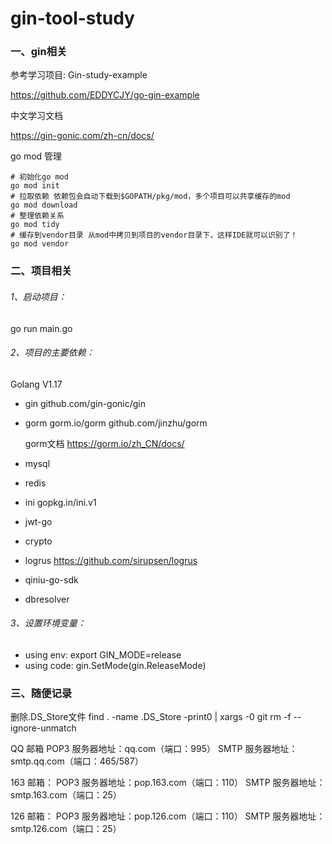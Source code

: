 # gin-tool-study

### 一、gin相关

参考学习项目: Gin-study-example

https://github.com/EDDYCJY/go-gin-example



中文学习文档

https://gin-gonic.com/zh-cn/docs/



go mod 管理

```
# 初始化go mod
go mod init
# 拉取依赖 依赖包会自动下载到$GOPATH/pkg/mod，多个项目可以共享缓存的mod
go mod download
# 整理依赖关系
go mod tidy
# 缓存到vendor目录 从mod中拷贝到项目的vendor目录下，这样IDE就可以识别了！
go mod vendor
```



### 二、项目相关

###### 1、启动项目：

go run main.go 

###### 2、项目的主要依赖：
Golang V1.17
- gin		github.com/gin-gonic/gin

- gorm     gorm.io/gorm     github.com/jinzhu/gorm

  gorm文档    https://gorm.io/zh_CN/docs/

- mysql

- redis

- ini          gopkg.in/ini.v1

- jwt-go

- crypto

- logrus    https://github.com/sirupsen/logrus

- qiniu-go-sdk

- dbresolver

###### 3、设置环境变量：
 - using env:   export GIN_MODE=release
 - using code:  gin.SetMode(gin.ReleaseMode)





### 三、随便记录

删除.DS_Store文件
 find . -name .DS_Store -print0 | xargs -0 git rm -f --ignore-unmatch



 QQ 邮箱
POP3 服务器地址：qq.com（端口：995）
SMTP 服务器地址：smtp.qq.com（端口：465/587）

163 邮箱：
POP3 服务器地址：pop.163.com（端口：110）
SMTP 服务器地址：smtp.163.com（端口：25）

126 邮箱：
POP3 服务器地址：pop.126.com（端口：110）
SMTP 服务器地址：smtp.126.com（端口：25）